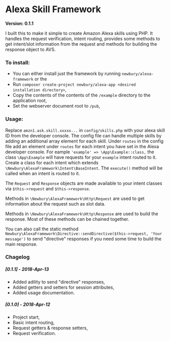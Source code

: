 # Alexa Skill Framework
**Version: 0.1.1**

I built this to make it simple to create Amazon Alexa skills using PHP. It handles the request verification, intent routing, provides some methods to get intent/slot information from the request and methods for building the response object to AVS.

### To install:
- You can either install just the framework by running `newbury/alexa-framework` or the 
- Run `composer create-project newbury/alexa-app <desired installation directory>`,
- Copy the contents of the contents of the `/example` directory to the application root,
- Set the webserver document root to `/pub`,

### Usage:
Replace `amzn1.ask.skill.xxxxx...` in `config/skills.php` with your alexa skill ID from the developer console. The config file can handle multiple skills by adding an additional array element for each skill.
Under `routes` in the config file add an element under `routes` for each intent you have set in the Alexa developer console. For eample `'example' => \App\Example::class,` the class `\App\Example` will have requests for your `example` intent routed to it.
Create a class for each intent which extends `\Newbury\AlexaFramework\Intent\BaseIntent`. The `execute()` method will be called when an intent is routed to it.

The `Request` and `Response` objects are made available to your intent classes via `$this->request` and `$this->response`.

Methods in `\Newbury\AlexaFramework\Http\Request` are used to get information about the request such as slot data.

Methods in `\Newbury\AlexaFramework\Http\Response` are used to build the response. Most of these methods can be chained together.

You can also call the static method `Newbury\AlexaFramework\Directive::sendDirective($this->request, 'Your message')` to send "directive" responses if you need some time to build the main response.


### Chagelog
##### [0.1.1] - 2018-Apr-13
* Added adility to send "directive" responses,
* Added getters and setters for session attributes,
* Added usage documentation.
##### [0.1.0] - 2018-Apr-12
* Project start,
* Basic intent routing,
* Request getters & response setters,
* Request verification.
